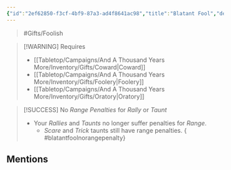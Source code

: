 ```yaml
---
{"id":"2ef62850-f3cf-4bf9-87a3-ad4f8641ac98","title":"Blatant Fool","description":"Anyone, near or far, can cleary make you out to be a fool.","publish":true,"date_created":"Saturday, March 30th 2024, 10:51:26 pm","date_modified":"Saturday, April 13th 2024, 11:44:56 pm","cssclasses":["mado-heading"],"path":"Tabletop/Campaigns/And A Thousand Years More/Inventory/Gifts/Blatant Fool.md","permalink":"/tabletop/campaigns/and-a-thousand-years-more/inventory/gifts/blatant-fool/","PassFrontmatter":true}
---
```



> #Gifts/Foolish

> [!WARNING] Requires
> - [[Tabletop/Campaigns/And A Thousand Years More/Inventory/Gifts/Coward\|Coward]]
> - [[Tabletop/Campaigns/And A Thousand Years More/Inventory/Gifts/Foolery\|Foolery]]
> - [[Tabletop/Campaigns/And A Thousand Years More/Inventory/Gifts/Oratory\|Oratory]]

> [!SUCCESS] No *Range Penalties* for *Rally* or *Taunt*
> - Your *Rallies* and *Taunts* no longer suffer penalties for *Range*.
> 	- *Scare* and *Trick* taunts still have range penalties.
{ #blatantfoolnorangepenalty}


## Mentions


